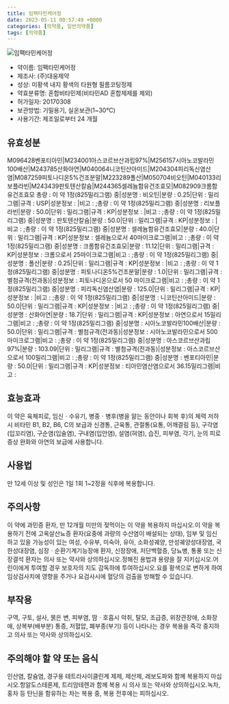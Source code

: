 ```yaml
---
title: 임팩타민케어정
date: 2023-05-11 00:57:49 +0800
categories: [의약품, 일반의약품]
tags: [의약품]
---
```

![임팩타민케어정](https://nedrug.mfds.go.kr/pbp/cmn/itemImageDownload/151697289835800154)

- 약이름: 임팩타민케어정
- 제조사: (주)대웅제약
- 성상: 미황색 내지 황색의 타원형 필름코팅정제
- 약효분류명: 혼합비타민제(비타민AD 혼합제제를 제외)
- 허가일자: 20170308
- 보관방법: 기밀용기, 실온보관(1~30℃)
- 사용기간: 제조일로부터 24 개월
## 유효성분
M096428벤포티아민|M234001아스코르브산과립97%|M256157시아노코발라민100배산|M243785산화아연|M040064니코틴산아미드|M204304피리독신염산염|M087259피토나디온5%건조분말|M223289폴산|M050704비오틴|M040133리보플라빈|M243439판토텐산칼슘|M244365셀레늄함유건조효모|M082909크롬함유건조효모
총량 : 이 약 1정(825밀리그램) 중|성분명 : 비오틴|분량 : 0.25|단위 : 밀리그램|규격 : USP|성분정보 : |비고 : ;총량 : 이 약 1정(825밀리그램) 중|성분명 : 리보플라빈|분량 : 50.0|단위 : 밀리그램|규격 : KP|성분정보 : |비고 : ;총량 : 이 약 1정(825밀리그램) 중|성분명 : 판토텐산칼슘|분량 : 50.0|단위 : 밀리그램|규격 : KP|성분정보 : |비고 : ;총량 : 이 약 1정(825밀리그램) 중|성분명 : 셀레늄함유건조효모|분량 : 40.0|단위 : 밀리그램|규격 : KP|성분정보 : 셀레늄으로서 40마이크로그램|비고 : ;총량 : 이 약 1정(825밀리그램) 중|성분명 : 크롬함유건조효모|분량 : 11.12|단위 : 밀리그램|규격 : KP|성분정보 : 크롬으로서 25마이크로그램|비고 : ;총량 : 이 약 1정(825밀리그램) 중|성분명 : 폴산|분량 : 0.25|단위 : 밀리그램|규격 : KP|성분정보 : |비고 : ;총량 : 이 약 1정(825밀리그램) 중|성분명 : 피토나디온5%건조분말|분량 : 1.0|단위 : 밀리그램|규격 : 별첨규격(전과동)|성분정보 : 피토나디온으로서 50 마이크로그램|비고 : ;총량 : 이 약 1정(825밀리그램) 중|성분명 : 피리독신염산염|분량 : 125.0|단위 : 밀리그램|규격 : KP|성분정보 : |비고 : ;총량 : 이 약 1정(825밀리그램) 중|성분명 : 니코틴산아미드|분량 : 50.0|단위 : 밀리그램|규격 : KP|성분정보 : |비고 : ;총량 : 이 약 1정(825밀리그램) 중|성분명 : 산화아연|분량 : 18.7|단위 : 밀리그램|규격 : KP|성분정보 : 아연으로서 15밀리그램|비고 : ;총량 : 이 약 1정(825밀리그램) 중|성분명 : 시아노코발라민100배산|분량 : 50.0|단위 : 밀리그램|규격 : 별첨규격(전과동)|성분정보 : 시아노코발라민으로서 500마이크로그램|비고 : ;총량 : 이 약 1정(825밀리그램) 중|성분명 : 아스코르브산과립97%|분량 : 103.09|단위 : 밀리그램|규격 : 별첨규격(전과동)|성분정보 : 아스코르브산으로서 100밀리그램|비고 : ;총량 : 이 약 1정(825밀리그램) 중|성분명 : 벤포티아민|분량 : 50.0|단위 : 밀리그램|규격 : KP|성분정보 : 티아민염산염으로서 36.15밀리그램|비고 :
## 효능효과
이 약은 육체피로, 임신ㆍ수유기, 병중ㆍ병후(병을 앓는 동안이나 회복 후)의 체력 저하 시 비타민 B1, B2, B6, C의 보급과 신경통, 근육통, 관절통(요통, 어깨결림 등), 구각염(입꼬리염), 구순염(입술염), 구내염(입안염), 설염(혀염), 습진, 피부염, 각기, 눈의 피로 증상 완화와 아연의 보급에 사용합니다.
## 사용법
만 12세 이상 및 성인은 1일 1회 1~2정을 식후에 복용합니다.
## 주의사항
이 약에 과민증 환자, 만 12개월 미만의 젖먹이는 이 약을 복용하지 마십시오.이 약을 복용하기 전에 고옥살산뇨증 환자(요중에 과량의 수산염이 배설되는 상태), 임부 및 임신하고 있을 가능성이 있는 여성, 수유부, 미숙아, 유아, 소화성궤양, 만성궤양성대장염, 국한성대장염, 심장ㆍ순환기계기능장애 환자, 신장장애, 저단백혈증, 당뇨병, 통풍 또는 신장결석 환자는 의사 또는 약사와 상의하십시오.정해진 용법과 용량을 잘 지키십시오.어린이에게 투여할 경우 보호자의 지도 감독하에 투여하십시오.요를 황색으로 변하게 하여 임상검사치에 영향을 주거나 요검사시에 혈당의 검출을 방해할 수 있습니다.
## 부작용
구역, 구토, 설사, 묽은 변, 피부염, 땀ㆍ호흡시 악취, 탈모, 조급증, 위장관장애, 소화장애, 상복부(배부분) 통증, 저혈압, 폐부종(부기) 등이 나타나는 경우 복용을 즉각 중지하고 의사 또는 약사와 상의하십시오.
## 주의해야 할 약 또는 음식
인산염, 칼슘염, 경구용 테트라사이클린계 제제, 제산제, 레보도파와 함께 복용하지 마십시오.항알도스테론제, 트리암테렌과 함께 복용 시 의사 또는 약사와 상의하십시오.녹차, 홍차 등 탄닌을 함유하는 차는 복용 중, 복용 전후에는 피하십시오.
